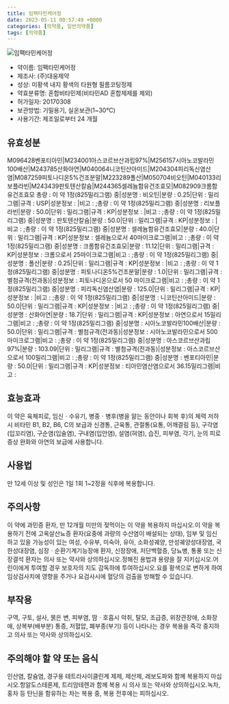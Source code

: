 ```yaml
---
title: 임팩타민케어정
date: 2023-05-11 00:57:49 +0800
categories: [의약품, 일반의약품]
tags: [의약품]
---
```

![임팩타민케어정](https://nedrug.mfds.go.kr/pbp/cmn/itemImageDownload/151697289835800154)

- 약이름: 임팩타민케어정
- 제조사: (주)대웅제약
- 성상: 미황색 내지 황색의 타원형 필름코팅정제
- 약효분류명: 혼합비타민제(비타민AD 혼합제제를 제외)
- 허가일자: 20170308
- 보관방법: 기밀용기, 실온보관(1~30℃)
- 사용기간: 제조일로부터 24 개월
## 유효성분
M096428벤포티아민|M234001아스코르브산과립97%|M256157시아노코발라민100배산|M243785산화아연|M040064니코틴산아미드|M204304피리독신염산염|M087259피토나디온5%건조분말|M223289폴산|M050704비오틴|M040133리보플라빈|M243439판토텐산칼슘|M244365셀레늄함유건조효모|M082909크롬함유건조효모
총량 : 이 약 1정(825밀리그램) 중|성분명 : 비오틴|분량 : 0.25|단위 : 밀리그램|규격 : USP|성분정보 : |비고 : ;총량 : 이 약 1정(825밀리그램) 중|성분명 : 리보플라빈|분량 : 50.0|단위 : 밀리그램|규격 : KP|성분정보 : |비고 : ;총량 : 이 약 1정(825밀리그램) 중|성분명 : 판토텐산칼슘|분량 : 50.0|단위 : 밀리그램|규격 : KP|성분정보 : |비고 : ;총량 : 이 약 1정(825밀리그램) 중|성분명 : 셀레늄함유건조효모|분량 : 40.0|단위 : 밀리그램|규격 : KP|성분정보 : 셀레늄으로서 40마이크로그램|비고 : ;총량 : 이 약 1정(825밀리그램) 중|성분명 : 크롬함유건조효모|분량 : 11.12|단위 : 밀리그램|규격 : KP|성분정보 : 크롬으로서 25마이크로그램|비고 : ;총량 : 이 약 1정(825밀리그램) 중|성분명 : 폴산|분량 : 0.25|단위 : 밀리그램|규격 : KP|성분정보 : |비고 : ;총량 : 이 약 1정(825밀리그램) 중|성분명 : 피토나디온5%건조분말|분량 : 1.0|단위 : 밀리그램|규격 : 별첨규격(전과동)|성분정보 : 피토나디온으로서 50 마이크로그램|비고 : ;총량 : 이 약 1정(825밀리그램) 중|성분명 : 피리독신염산염|분량 : 125.0|단위 : 밀리그램|규격 : KP|성분정보 : |비고 : ;총량 : 이 약 1정(825밀리그램) 중|성분명 : 니코틴산아미드|분량 : 50.0|단위 : 밀리그램|규격 : KP|성분정보 : |비고 : ;총량 : 이 약 1정(825밀리그램) 중|성분명 : 산화아연|분량 : 18.7|단위 : 밀리그램|규격 : KP|성분정보 : 아연으로서 15밀리그램|비고 : ;총량 : 이 약 1정(825밀리그램) 중|성분명 : 시아노코발라민100배산|분량 : 50.0|단위 : 밀리그램|규격 : 별첨규격(전과동)|성분정보 : 시아노코발라민으로서 500마이크로그램|비고 : ;총량 : 이 약 1정(825밀리그램) 중|성분명 : 아스코르브산과립97%|분량 : 103.09|단위 : 밀리그램|규격 : 별첨규격(전과동)|성분정보 : 아스코르브산으로서 100밀리그램|비고 : ;총량 : 이 약 1정(825밀리그램) 중|성분명 : 벤포티아민|분량 : 50.0|단위 : 밀리그램|규격 : KP|성분정보 : 티아민염산염으로서 36.15밀리그램|비고 :
## 효능효과
이 약은 육체피로, 임신ㆍ수유기, 병중ㆍ병후(병을 앓는 동안이나 회복 후)의 체력 저하 시 비타민 B1, B2, B6, C의 보급과 신경통, 근육통, 관절통(요통, 어깨결림 등), 구각염(입꼬리염), 구순염(입술염), 구내염(입안염), 설염(혀염), 습진, 피부염, 각기, 눈의 피로 증상 완화와 아연의 보급에 사용합니다.
## 사용법
만 12세 이상 및 성인은 1일 1회 1~2정을 식후에 복용합니다.
## 주의사항
이 약에 과민증 환자, 만 12개월 미만의 젖먹이는 이 약을 복용하지 마십시오.이 약을 복용하기 전에 고옥살산뇨증 환자(요중에 과량의 수산염이 배설되는 상태), 임부 및 임신하고 있을 가능성이 있는 여성, 수유부, 미숙아, 유아, 소화성궤양, 만성궤양성대장염, 국한성대장염, 심장ㆍ순환기계기능장애 환자, 신장장애, 저단백혈증, 당뇨병, 통풍 또는 신장결석 환자는 의사 또는 약사와 상의하십시오.정해진 용법과 용량을 잘 지키십시오.어린이에게 투여할 경우 보호자의 지도 감독하에 투여하십시오.요를 황색으로 변하게 하여 임상검사치에 영향을 주거나 요검사시에 혈당의 검출을 방해할 수 있습니다.
## 부작용
구역, 구토, 설사, 묽은 변, 피부염, 땀ㆍ호흡시 악취, 탈모, 조급증, 위장관장애, 소화장애, 상복부(배부분) 통증, 저혈압, 폐부종(부기) 등이 나타나는 경우 복용을 즉각 중지하고 의사 또는 약사와 상의하십시오.
## 주의해야 할 약 또는 음식
인산염, 칼슘염, 경구용 테트라사이클린계 제제, 제산제, 레보도파와 함께 복용하지 마십시오.항알도스테론제, 트리암테렌과 함께 복용 시 의사 또는 약사와 상의하십시오.녹차, 홍차 등 탄닌을 함유하는 차는 복용 중, 복용 전후에는 피하십시오.
